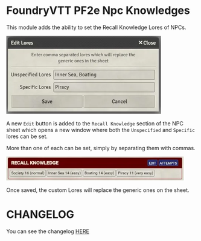 # FoundryVTT PF2e Npc Knowledges

This module adds the ability to set the Recall Knowledge Lores of NPCs.

![](./readme/edit.webp)

A new `Edit` button is added to the `Recall Knowledge` section of the NPC sheet which opens a new window where both the `Unspecified` and `Specific` lores can be set.

More than one of each can be set, simply by separating them with commas.

![](./readme/result.webp)

Once saved, the custom Lores will replace the generic ones on the sheet.

# CHANGELOG

You can see the changelog [HERE](./CHANGELOG.md)
